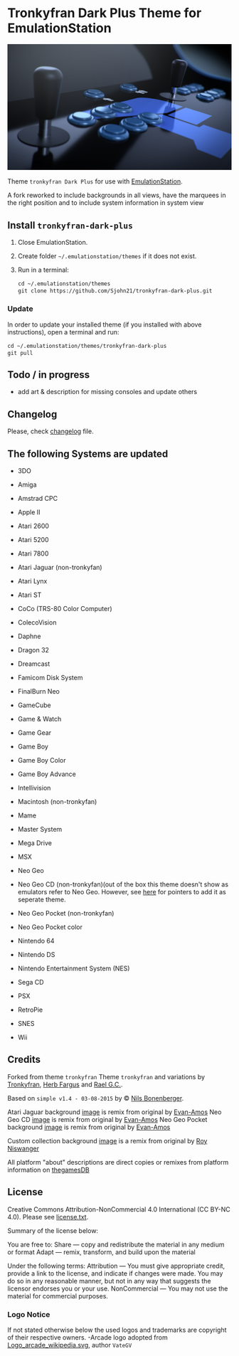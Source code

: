 # Tronkyfran Dark Plus Theme for EmulationStation

![Arcade banner](fba/background.jpg)

Theme `tronkyfran Dark Plus` for use with [EmulationStation](http://www.emulationstation.org/).

A fork reworked to include backgrounds in all views, have the marquees in the right position and to include system information in system view

## Install `tronkyfran-dark-plus`

1. Close EmulationStation.

2. Create folder `~/.emulationstation/themes` if it does not exist.

3. Run in a terminal:

       cd ~/.emulationstation/themes
       git clone https://github.com/Sjohn21/tronkyfran-dark-plus.git

### Update

In order to update your installed theme (if you installed with above instructions), open a terminal and run:

    cd ~/.emulationstation/themes/tronkyfran-dark-plus
    git pull

## Todo / in progress

- add art & description for missing consoles and update others

## Changelog

Please, check [changelog](changelog.txt) file.

## The following Systems are updated

- 3DO
- Amiga
- Amstrad CPC
- Apple II
- Atari 2600
- Atari 5200
- Atari 7800
- Atari Jaguar (non-tronkyfan)
- Atari Lynx
- Atari ST
- CoCo (TRS-80 Color Computer)
- ColecoVision
- Daphne
- Dragon 32
- Dreamcast
- Famicom Disk System
- FinalBurn Neo
- GameCube
- Game & Watch
- Game Gear
- Game Boy
- Game Boy Color
- Game Boy Advance
- Intellivision
- Macintosh (non-tronkyfan)
- Mame
- Master System
- Mega Drive
- MSX
- Neo Geo
- Neo Geo CD (non-tronkyfan)(out of the box this theme doesn't show as emulators refer to Neo Geo. However, see [here](https://retropie.org.uk/forum/topic/26064/neo-geo-cd-for-dummies/56) for pointers to add it as seperate theme.
- Neo Geo Pocket (non-tronkyfan)
- Neo Geo Pocket color
- Nintendo 64
- Nintendo DS
- Nintendo Entertainment System (NES)

- Sega CD

- PSX
- RetroPie
- SNES
- Wii

## Credits

Forked from theme `tronkyfran`
Theme `tronkyfran` and variations by [Tronkyfran](https://github.com/tronkyfran), [Herb Fargus](https://github.com/HerbFargus) and [Rael G.C.](https://github.com/raelgc/).

Based on `simple v1.4 - 03-08-2015` by © [Nils Bonenberger](http://blog.nilsbyte.de/).

Atari Jaguar background [image](https://commons.wikimedia.org/wiki/File:Atari-Jaguar-Console-Set.png) is remix from original by [Evan-Amos](https://commons.wikimedia.org/wiki/User:Evan-Amos)
Neo Geo CD [image](https://commons.wikimedia.org/wiki/File:Neo-Geo-CD-TopLoader-wController-FL.jpg) is remix from original by [Evan-Amos](https://commons.wikimedia.org/wiki/User:Evan-Amos)
Neo Geo Pocket background [image](https://commons.wikimedia.org/wiki/File:Neo-Geo-Pocket-Anthra-Left.jpg) is remix from original by [Evan-Amos](https://commons.wikimedia.org/wiki/User:Evan-Amos)

Custom collection background [image](https://www.flickr.com/photos/motleypixel/20600012022/) is a remix from original by [Roy Niswanger](https://www.flickr.com/photos/motleypixel/)

All platform "about" descriptions are direct copies or remixes from platform information on [thegamesDB](https://thegamesdb.net/list_platforms.php)

## License

Creative Commons Attribution-NonCommercial 4.0 International (CC BY-NC 4.0). Please see [license.txt](license.txt).

Summary of the license below:

You are free to:
Share — copy and redistribute the material in any medium or format
Adapt — remix, transform, and build upon the material

Under the following terms:
Attribution — You must give appropriate credit, provide a link to the license, and indicate if changes were made. You may do so in any reasonable manner, but not in any way that suggests the licensor endorses you or your use.
NonCommercial — You may not use the material for commercial purposes.

### Logo Notice

If not stated otherwise below the used logos and trademarks are copyright of their respective owners.
-Arcade logo adopted from [Logo_arcade_wikipedia.svg](https://commons.wikimedia.org/wiki/File:Logo_Arcade_Wikipedia.svg), author `VateGV`

